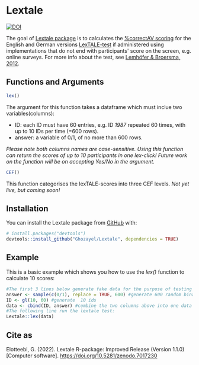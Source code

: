 
# Lextale

<!-- badges: start -->
[![DOI](https://zenodo.org/badge/525854071.svg)](https://zenodo.org/badge/latestdoi/525854071)
<!-- badges: end -->

The goal of [Lextale package](https://ghozayel.github.io/Lextale/) is to calculates the [%correctAV scoring](https://www.lextale.com/scoring.html) for the English and German versions [LexTALE-test](https://www.lextale.com) if administered using implementations that do not end with participants' score on the screen, e.g. online surveys. For more info about the test, see [Lemhöfer & Broersma, 2012](https://www.lextale.com/pdf/Lemhofer_Broersma_2012.pdf).

## Functions and Arguments

``` r
lex()
```
The argument for this function takes a dataframe which must inclue two variables(columns):
- ID: each ID must have 60 entries, e.g. ID *1987* repeated 60 times, with up to 10 IDs per time (=600 rows).
- answer: a variable of 0/1, of no more than 600 rows. 

*Please note both columns names are case-sensitive.
Using this function can return the scores of up to 10 participants in one lex-click!
Future work on the function will be on accepting Yes/No in the argument.* 

``` r
CEF()
```
This function categorises the lexTALE-scores into three CEF levels. *Not yet live, but coming soon!*


## Installation

You can install the Lextale package from [GitHub](https://github.com/) with:

``` r
# install.packages("devtools")
devtools::install_github("Ghozayel/Lextale", dependencies = TRUE)
```

## Example

This is a basic example which shows you how to use the *lex()* function to calculate 10 scores:

``` r
#The first 3 lines below generate fake data for the purpose of testing the lex() function:
answer <- sample(c(0/1), replace = TRUE, 600) #generate 600 random binary responses
ID <- gl(10, 60) #generate  10 ids
data <- cbind(ID, answer) #combine the two columns above into one data
#The following line run the lextale test:
Lextale::lex(data)
```

## Cite as

Elotteebi, G. (2022). Lextale R-package: Improved Release (Version 1.1.0)[Computer software]. https://doi.org/10.5281/zenodo.7017230
